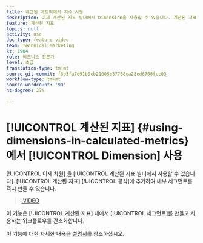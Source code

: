 ```yaml
---
title: 계산된 메트릭에서 치수 사용
description: 이제 계산된 지표 빌더에서 Dimension을 사용할 수 있습니다. 계산된 지표 공식에 추가하여 즉시 내부 세그먼트를 만들 수 있습니다.
feature: 계산된 지표
topics: null
activity: use
doc-type: feature video
team: Technical Marketing
kt: 1904
role: 비즈니스 전문가
level: 초급
translation-type: tm+mt
source-git-commit: f3b3fa7d91b0cb21005b57768ca23ed6700fcc03
workflow-type: tm+mt
source-wordcount: '99'
ht-degree: 27%

---
```



# [!UICONTROL 계산된 지표] {#using-dimensions-in-calculated-metrics}에서 [!UICONTROL Dimension] 사용

[!UICONTROL 이제 차원] 을  [!UICONTROL 계산된 지표 빌더에서 사용할 수 있습니다]. [!UICONTROL 계산된 지표] [!UICONTROL 공식]에 추가하여 내부 세그먼트를 즉시 만들 수 있습니다.

>[!VIDEO](https://video.tv.adobe.com/v/23723/?quality=12)

이 기능은 [!UICONTROL 계산된 지표] 내에서 [!UICONTROL 세그먼트]를 만들고 사용하는 워크플로우를 간소화합니다.

이 기능에 대한 자세한 내용은 [설명서](https://marketing.adobe.com/resources/help/ko_KR/analytics/calcmetrics/cm_build_metrics.html)를 참조하십시오.

